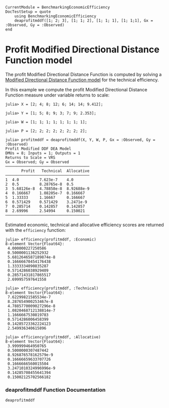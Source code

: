 ```@meta
CurrentModule = BenchmarkingEconomicEfficiency
DocTestSetup = quote
    using BenchmarkingEconomicEfficiency
    deaprofitmddf([1; 2; 3], [1; 1; 2], [1; 1; 1], [1; 1;1], Gx = :Observed, Gy = :Observed)
end
```

# Profit Modified Directional Distance Function model

The profit Modified Directional Distance Function is computed by solving a [Modified Directional Distance Function model](https://javierbarbero.github.io/DataEnvelopmentAnalysis.jl/stable/technical/modifiedddf/) for the technical efficiency.

In this example we compute the profit Modified Directional Distance Function measure under variable returns to scale:
```jldoctest 1
julia> X = [2; 4; 8; 12; 6; 14; 14; 9.412];

julia> Y = [1; 5; 8; 9; 3; 7; 9; 2.353];

julia> W = [1; 1; 1; 1; 1; 1; 1; 1];

julia> P = [2; 2; 2; 2; 2; 2; 2; 2];

julia> profitmddf = deaprofitmddf(X, Y, W, P, Gx = :Observed, Gy = :Observed)
Profit Modified DDF DEA Model 
DMUs = 8; Inputs = 1; Outputs = 1
Returns to Scale = VRS
Gx = Observed; Gy = Observed
─────────────────────────────────────
       Profit   Technical  Allocative
─────────────────────────────────────
1  4.0         7.623e-7    4.0
2  0.5         8.28765e-8  0.5
3  5.68126e-8  4.78858e-8  8.92688e-9
4  0.166667    1.08205e-7  0.166667
5  1.33333     1.16667     0.166667
6  0.571429    0.571429    3.2471e-9
7  0.285714    0.142857    0.142857
8  2.69996     2.54994     0.150021
─────────────────────────────────────
```

Estimated economic, technical and allocative efficiency scores are returned with the `efficiency` function:
```jldoctest 1
julia> efficiency(profitmddf, :Economic)
8-element Vector{Float64}:
 4.000000227250586
 0.5000001136252932
 5.6812646587189874e-8
 0.16666670454176438
 1.3333334090835287
 0.5714286038929409
 0.28571431817865517
 2.699957597641558
```
```jldoctest 1
julia> efficiency(profitmddf, :Technical)
8-element Vector{Float64}:
 7.62299821585534e-7
 8.287654900253467e-8
 4.7885770009027296e-8
 1.0820468712138814e-7
 1.1666667530819783
 0.5714286006458399
 0.14285723362224123
 2.549936340615896
```
```jldoctest 1
julia> efficiency(profitmddf, :Allocative)
8-element Vector{Float64}:
 3.999999464950765
 0.5000000307487442
 8.926876578162579e-9
 0.16666659633707726
 0.1666666560015504
 3.2471010324996996e-9
 0.14285708455641394
 0.15002125702566182
```

### deaprofitmddf Function Documentation

```@docs
deaprofitmddf
```

